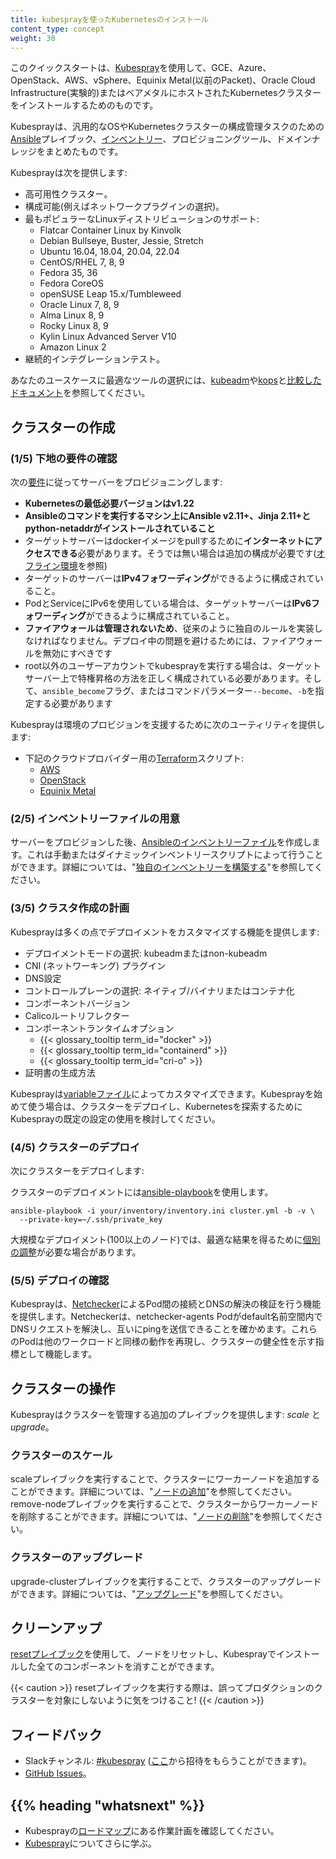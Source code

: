 ```yaml
---
title: kubesprayを使ったKubernetesのインストール
content_type: concept
weight: 30
---
```


<!-- overview -->

このクイックスタートは、[Kubespray](https://github.com/kubernetes-sigs/kubespray)を使用して、GCE、Azure、OpenStack、AWS、vSphere、Equinix Metal(以前のPacket)、Oracle Cloud Infrastructure(実験的)またはベアメタルにホストされたKubernetesクラスターをインストールするためのものです。

Kubesprayは、汎用的なOSやKubernetesクラスターの構成管理タスクのための[Ansible](https://docs.ansible.com/)プレイブック、[インベントリー](https://github.com/kubernetes-sigs/kubespray/blob/master/docs/ansible.md#inventory)、プロビジョニングツール、ドメインナレッジをまとめたものです。

Kubesprayは次を提供します:

* 高可用性クラスター。
* 構成可能(例えばネットワークプラグインの選択)。
* 最もポピュラーなLinuxディストリビューションのサポート:
  - Flatcar Container Linux by Kinvolk
  - Debian Bullseye, Buster, Jessie, Stretch
  - Ubuntu 16.04, 18.04, 20.04, 22.04
  - CentOS/RHEL 7, 8, 9
  - Fedora 35, 36
  - Fedora CoreOS
  - openSUSE Leap 15.x/Tumbleweed
  - Oracle Linux 7, 8, 9
  - Alma Linux 8, 9
  - Rocky Linux 8, 9
  - Kylin Linux Advanced Server V10
  - Amazon Linux 2
* 継続的インテグレーションテスト。

あなたのユースケースに最適なツールの選択には、[kubeadm](/docs/reference/setup-tools/kubeadm/)や[kops](/docs/setup/production-environment/tools/kops/)と[比較したドキュメント](https://github.com/kubernetes-sigs/kubespray/blob/master/docs/comparisons.md)を参照してください。



<!-- body -->

## クラスターの作成

### (1/5) 下地の要件の確認

次の[要件](https://github.com/kubernetes-sigs/kubespray#requirements)に従ってサーバーをプロビジョニングします:

* **Kubernetesの最低必要バージョンはv1.22**
* **Ansibleのコマンドを実行するマシン上にAnsible v2.11+、Jinja 2.11+とpython-netaddrがインストールされていること**
* ターゲットサーバーはdockerイメージをpullするために**インターネットにアクセスできる**必要があります。そうでは無い場合は追加の構成が必要です([オフライン環境](https://github.com/kubernetes-sigs/kubespray/blob/master/docs/offline-environment.md)を参照)
* ターゲットのサーバーは**IPv4フォワーディング**ができるように構成されていること。
* PodとServiceにIPv6を使用している場合は、ターゲットサーバーは**IPv6フォワーディング**ができるように構成されていること。
* **ファイアウォールは管理されないため**、従来のように独自のルールを実装しなければなりません。デプロイ中の問題を避けるためには、ファイアウォールを無効にすべきです
* root以外のユーザーアカウントでkubesprayを実行する場合は、ターゲットサーバー上で特権昇格の方法を正しく構成されている必要があります。そして、`ansible_become`フラグ、またはコマンドパラメーター`--become`、`-b`を指定する必要があります

Kubesprayは環境のプロビジョンを支援するために次のユーティリティを提供します:

* 下記のクラウドプロバイダー用の[Terraform](https://www.terraform.io/)スクリプト:
  * [AWS](https://github.com/kubernetes-sigs/kubespray/tree/master/contrib/terraform/aws)
  * [OpenStack](https://github.com/kubernetes-sigs/kubespray/tree/master/contrib/terraform/openstack)
  * [Equinix Metal](https://github.com/kubernetes-sigs/kubespray/tree/master/contrib/terraform/metal)


### (2/5) インベントリーファイルの用意

サーバーをプロビジョンした後、[Ansibleのインベントリーファイル](https://docs.ansible.com/ansible/latest/network/getting_started/first_inventory.html)を作成します。これは手動またはダイナミックインベントリースクリプトによって行うことができます。詳細については、"[独自のインベントリーを構築する](https://github.com/kubernetes-sigs/kubespray/blob/master/docs/getting-started.md#building-your-own-inventory)"を参照してください。

### (3/5) クラスタ作成の計画

Kubesprayは多くの点でデプロイメントをカスタマイズする機能を提供します:

* デプロイメントモードの選択: kubeadmまたはnon-kubeadm
* CNI (ネットワーキング) プラグイン
* DNS設定
* コントロールプレーンの選択: ネイティブ/バイナリまたはコンテナ化
* コンポーネントバージョン
* Calicoルートリフレクター
* コンポーネントランタイムオプション
  * {{< glossary_tooltip term_id="docker" >}}
  * {{< glossary_tooltip term_id="containerd" >}}
  * {{< glossary_tooltip term_id="cri-o" >}}
* 証明書の生成方法

Kubesprayは[variableファイル](https://docs.ansible.com/ansible/latest/user_guide/playbooks_variables.html)によってカスタマイズできます。Kubesprayを始めて使う場合は、クラスターをデプロイし、Kubernetesを探索するためにKubesprayの既定の設定の使用を検討してください。

### (4/5) クラスターのデプロイ

次にクラスターをデプロイします:

クラスターのデプロイメントには[ansible-playbook](https://github.com/kubernetes-sigs/kubespray/blob/master/docs/getting-started.md#starting-custom-deployment)を使用します。

```shell
ansible-playbook -i your/inventory/inventory.ini cluster.yml -b -v \
  --private-key=~/.ssh/private_key
```

大規模なデプロイメント(100以上のノード)では、最適な結果を得るために[個別の調整](https://github.com/kubernetes-sigs/kubespray/blob/master/docs/large-deployments.md)が必要な場合があります。

### (5/5) デプロイの確認

Kubesprayは、[Netchecker](https://github.com/kubernetes-sigs/kubespray/blob/master/docs/netcheck.md)によるPod間の接続とDNSの解決の検証を行う機能を提供します。Netcheckerは、netchecker-agents Podがdefault名前空間内でDNSリクエストを解決し、互いにpingを送信できることを確かめます。これらのPodは他のワークロードと同様の動作を再現し、クラスターの健全性を示す指標として機能します。

## クラスターの操作

Kubesprayはクラスターを管理する追加のプレイブックを提供します: _scale_ と _upgrade_。

### クラスターのスケール

scaleプレイブックを実行することで、クラスターにワーカーノードを追加することができます。詳細については、"[ノードの追加](https://github.com/kubernetes-sigs/kubespray/blob/master/docs/getting-started.md#adding-nodes)"を参照してください。
remove-nodeプレイブックを実行することで、クラスターからワーカーノードを削除することができます。詳細については、"[ノードの削除](https://github.com/kubernetes-sigs/kubespray/blob/master/docs/getting-started.md#remove-nodes)"を参照してください。

### クラスターのアップグレード

upgrade-clusterプレイブックを実行することで、クラスターのアップグレードができます。詳細については、"[アップグレード](https://github.com/kubernetes-sigs/kubespray/blob/master/docs/upgrades.md)"を参照してください。

## クリーンアップ


[resetプレイブック](https://github.com/kubernetes-sigs/kubespray/blob/master/reset.yml)を使用して、ノードをリセットし、Kubesprayでインストールした全てのコンポーネントを消すことができます。

{{< caution >}}
resetプレイブックを実行する際は、誤ってプロダクションのクラスターを対象にしないように気をつけること!
{{< /caution >}}

## フィードバック

* Slackチャンネル: [#kubespray](https://kubernetes.slack.com/messages/kubespray/) ([ここ](https://slack.k8s.io/)から招待をもらうことができます)。
* [GitHub Issues](https://github.com/kubernetes-sigs/kubespray/issues)。



## {{% heading "whatsnext" %}}


* Kubesprayの[ロードマップ](https://github.com/kubernetes-sigs/kubespray/blob/master/docs/roadmap.md)にある作業計画を確認してください。
* [Kubespray](https://github.com/kubernetes-sigs/kubespray)についてさらに学ぶ。
